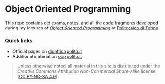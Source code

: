 Object Oriented Programming
===========================

This repo contains old exams, notes, and all the code fragments developed during my lectures of [*Object Oriented Programming*](https://didattica.polito.it/pls/portal30/gap.pkg_guide.viewGap?p_cod_ins=04JEYLM) at [Politecnico di Torino](https://www.polito.it/?lang=en).

### Quick links

* Official pages on [didattica.polito.it](https://didattica.polito.it/pls/portal30/gap.pkg_guide.viewGap?p_cod_ins=04JEYLM) 
* Additional material on [oop.polito.it](https://oop.polito.it/)

> Unless otherwise noted, all material in this site is distributed under the *Creative Commons Attribution Non-Commercial Share-Alike* license ([CC BY-NC-SA 4.0](https://tldrlegal.com/license/creative-commons-attribution-noncommercial-sharealike-4.0-international-%28cc-by-nc-sa-4.0%29)).
